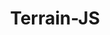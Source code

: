 ---
title: Terrain-JS
link: https://tannerstephens.com/terrain-js/
header:
  teaser: /assets/img/terrain.png
---